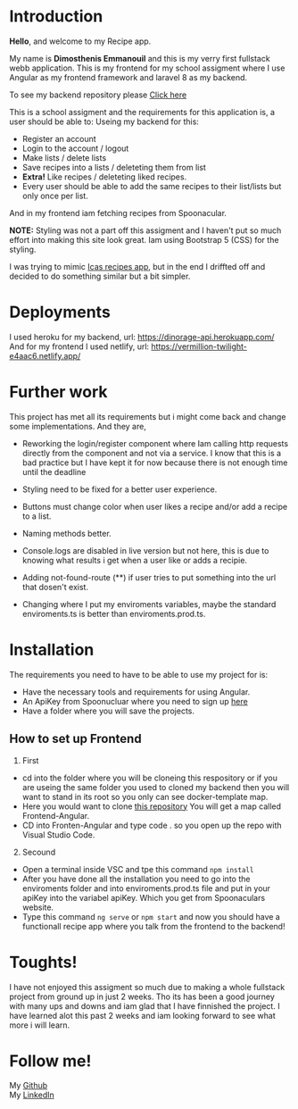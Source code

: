 
# Introduction

**Hello**, and welcome to my Recipe app.  
  
My name is **Dimosthenis Emmanouil** and this is my verry first fullstack webb application.
This is my frontend for my school assigment where I use Angular as my frontend framework and laravel 8 as my backend.

To see my backend repository please [Click here](https://github.com/Albatraoz12/Backend-Api)


This is a school assigment and the requirements for this application is, a user should be able to:
Useing my backend for this:
- Register an account
- Login to the account / logout
- Make lists / delete lists
- Save recipes into a lists / deleteting them from list
- **Extra!** Like recipes / deleteting liked recipes. 
- Every user should be able to add the same recipes to their list/lists but only once per list.

And in my frontend iam fetching recipes from Spoonacular.

**NOTE:** Styling was not a part off this assigment and I haven't put so much effort into
making this site look great. Iam using Bootstrap 5 (CSS) for the styling.

I was trying to mimic [Icas recipes app](https://www.ica.se/recept/), but in the end I driffted off and decided to do something similar but a bit simpler.

# Deployments

I used heroku for my backend, url: https://dinorage-api.herokuapp.com/
And for my frontend I used netlify, url: https://vermillion-twilight-e4aac6.netlify.app/


# Further work

This project has met all its requirements but i might come back and change some implementations. And they are,

- Reworking the login/register component where Iam calling http requests directly from the component and not via a service. I know that this is a bad practice but I have kept it for now because there is not enough time until the deadline

- Styling need to be fixed for a better user experience.
  
- Buttons must change color when user likes a recipe and/or add a recipe to a list.

- Naming methods better.

- Console.logs are disabled in live version but not here, this is due to knowing what results i get when a user like or adds a recipie.

- Adding not-found-route (**) if user tries to put something into the url that dosen't exist.

- Changing where I put my enviroments variables, maybe the standard enviroments.ts is better than enviroments.prod.ts.


# Installation

The requirements you need to have to be able to use my project for is:

- Have the necessary tools and requirements for using Angular.
- An ApiKey from Spoonucluar where you need to sign up [here](https://spoonacular.com/food-api/console#Dashboard)
- Have a folder where you will save the projects.

## How to set up Frontend

1. First  
- cd into the folder where you will be cloneing this respository or if you are useing the same folder you used to cloned my backend then you will want to stand in its root so you only can see docker-template map.
- Here you would want to clone [this repository](https://github.com/Albatraoz12/Frontend-Angular) You will get a map called Frontend-Angular.
- CD into Fronten-Angular and type code . so you open up the repo with Visual Studio Code.

2. Secound

- Open a terminal inside VSC and tpe this command `npm install`
- After you have done all the installation you need to go into the enviroments folder and into enviroments.prod.ts file and put in your apiKey into the variabel apiKey. Which you get from Spoonaculars website.
- Type this command `ng serve` or `npm start` and now you should have a functionall recipe app where you talk from the frontend to the backend!


# Toughts!

I have not enjoyed this assigment so much due to making a whole fullstack project from ground up in just 2 weeks.
Tho its has been a good journey with many ups and downs and iam glad that I have finnished the project. I have learned alot this past 2 weeks
and iam looking forward to see what more i will learn.

# Follow me!

My [Github](https://github.com/Albatraoz12)  
My [LinkedIn](https://www.linkedin.com/in/dimosthenis-emmanouil-4ba731207/)


